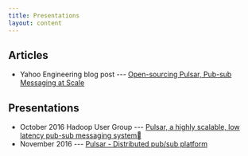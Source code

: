 ```yaml
---
title: Presentations
layout: content
---
```


## Articles

 * Yahoo Engineering blog post --- [Open-sourcing Pulsar, Pub-sub Messaging at Scale](https://yahooeng.tumblr.com/post/150078336821/open-sourcing-pulsar-pub-sub-messaging-at-scale)

## Presentations

 * October 2016 Hadoop User Group --- [Pulsar, a highly scalable, low latency pub-sub messaging system](https://www.slideshare.net/ydn/october-2016-hug-pulsar-a-highly-scalable-low-latency-pubsub-messaging-system)
 * November 2016 --- [Pulsar - Distributed pub/sub platform](https://www.slideshare.net/merlimat/pulsar-distributed-pubsub-platform)
